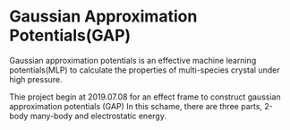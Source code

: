 # Gaussian Approximation Potentials(GAP)
Gaussian approximation potentials is an effective machine learning potentials(MLP) to calculate the properties of multi-species crystal under high pressure.

Thie project begin at 2019.07.08 for an effect frame to construct gaussian approximation potentials (GAP)
In this schame, there are three parts, 2-body many-body and electrostatic energy.
